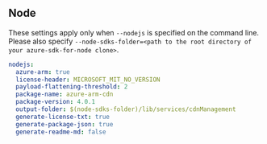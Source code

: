 ## Node

These settings apply only when `--nodejs` is specified on the command line.
Please also specify `--node-sdks-folder=<path to the root directory of your azure-sdk-for-node clone>`.

``` yaml $(nodejs)
nodejs:
  azure-arm: true
  license-header: MICROSOFT_MIT_NO_VERSION
  payload-flattening-threshold: 2
  package-name: azure-arm-cdn
  package-version: 4.0.1
  output-folder: $(node-sdks-folder)/lib/services/cdnManagement
  generate-license-txt: true
  generate-package-json: true
  generate-readme-md: false
```
